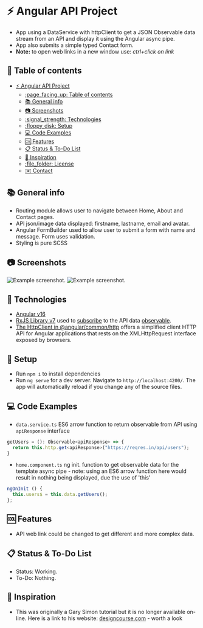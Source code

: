 # :zap: Angular API Project

* App using a DataService with httpClient to get a JSON Observable data stream from an API and display it using the Angular async pipe.
* App also submits a simple typed Contact form.
* **Note:** to open web links in a new window use: _ctrl+click on link_



## :page_facing_up: Table of contents

* [:zap: Angular API Project](#zap-angular-api-project)
  * [:page\_facing\_up: Table of contents](#page_facing_up-table-of-contents)
  * [:books: General info](#books-general-info)
  * [:camera: Screenshots](#camera-screenshots)
  * [:signal\_strength: Technologies](#signal_strength-technologies)
  * [:floppy\_disk: Setup](#floppy_disk-setup)
  * [:computer: Code Examples](#computer-code-examples)
  * [:cool: Features](#cool-features)
  * [:clipboard: Status \& To-Do List](#clipboard-status--to-do-list)
  * [:clap: Inspiration](#clap-inspiration)
  * [:file\_folder: License](#file_folder-license)
  * [:envelope: Contact](#envelope-contact)

## :books: General info

* Routing module allows user to navigate between Home, About and Contact pages.
* API json/image data displayed: firstname, lastname, email and avatar.
* Angular FormBuilder used to allow user to submit a form with name and message. Form uses validation.
* Styling is pure SCSS

## :camera: Screenshots

![Example screenshot](./imgs/home.png).
![Example screenshot](./imgs/contact-form.png).

## :signal_strength: Technologies

* [Angular v16](https://angular.io/)
* [RxJS Library v7](https://angular.io/guide/rx-library) used to [subscribe](http://reactivex.io/documentation/operators/subscribe.html) to the API data [observable](http://reactivex.io/documentation/observable.html).
* [The HttpClient in @angular/common/http](https://angular.io/guide/http) offers a simplified client HTTP API for Angular applications that rests on the XMLHttpRequest interface exposed by browsers.

## :floppy_disk: Setup

* Run `npm i` to install dependencies
* Run `ng serve` for a dev server. Navigate to `http://localhost:4200/`. The app will automatically reload if you change any of the source files.

## :computer: Code Examples

* `data.service.ts` ES6 arrow function to return observable from API using `apiResponse` interface

```typescript
getUsers = (): Observable<apiResponse> => {
  return this.http.get<apiResponse>("https://reqres.in/api/users");
}
```

* `home.component.ts` ng init. function to get observable data for the template async pipe - note: using an ES6 arrow function here would result in nothing being displayed, due the use of 'this'

```typescript
ngOnInit () {
  this.users$ = this.data.getUsers();
};
```

## :cool: Features

* API web link could be changed to get different and more complex data.

## :clipboard: Status & To-Do List

* Status: Working.
* To-Do: Nothing.

## :clap: Inspiration

* This was originally a Gary Simon tutorial but it is no longer available on-line. Here is a link to his website: [designcourse.com](https://designcourse.com/) - worth a look




